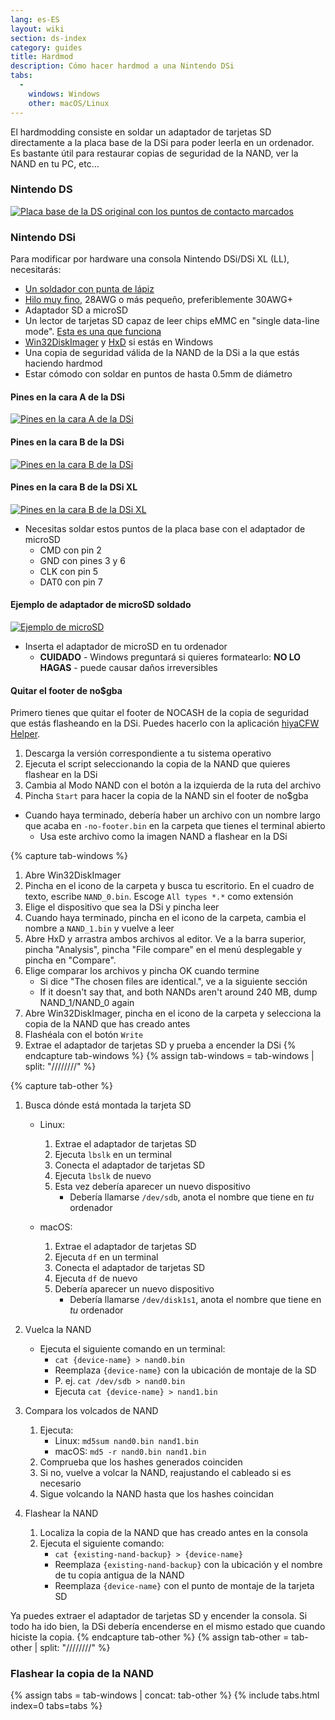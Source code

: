 ```yaml
---
lang: es-ES
layout: wiki
section: ds-index
category: guides
title: Hardmod
description: Cómo hacer hardmod a una Nintendo DSi
tabs:
  - 
    windows: Windows
    other: macOS/Linux
---
```


El hardmodding consiste en soldar un adaptador de tarjetas SD directamente a la placa base de la DSi para poder leerla en un ordenador. Es bastante útil para restaurar copias de seguridad de la NAND, ver la NAND en tu PC, etc...

### Nintendo DS
[![Placa base de la DS original con los puntos de contacto marcados](/assets/images/ds-hardmod/mobo_pinout.png)](/assets/images/ds-hardmod/mobo_pinout.png)

### Nintendo DSi

Para modificar por hardware una consola Nintendo DSi/DSi XL (LL), necesitarás:
   - [Un soldador con punta de lápiz](https://www.amazon.com/dp/B01N4571Q6)
   - [Hilo muy fino](https://www.amazon.com/dp/B01MXGNTA4), 28AWG o más pequeño, preferiblemente 30AWG+
   - Adaptador SD a microSD
   - Un lector de tarjetas SD capaz de leer chips eMMC en "single data-line mode". [Esta es una que funciona](https://www.amazon.com/dp/B006T9B6R2)
   - [Win32DiskImager](https://sourceforge.net/projects/win32diskimager/) y [HxD](https://mh-nexus.de/en/downloads.php?product=HxD20) si estás en Windows
   - Una copia de seguridad válida de la NAND de la DSi a la que estás haciendo hardmod
   - Estar cómodo con soldar en puntos de hasta 0.5mm de diámetro

#### Pines en la cara A de la DSi
[![Pines en la cara A de la DSi](/assets/images/dsi-hardmod/side_a.jpg)](/assets/images/dsi-hardmod/side_a.jpg)
#### Pines en la cara B de la DSi
[![Pines en la cara B de la DSi](/assets/images/dsi-hardmod/side_b.png)](/assets/images/dsi-hardmod/side_b.png)
#### Pines en la cara B de la DSi XL
[![Pines en la cara B de la DSi XL](/assets/images/dsi-hardmod/dsi_xl_side_b.png)](/assets/images/dsi-hardmod/dsi_xl_side_b.png)

- Necesitas soldar estos puntos de la placa base con el adaptador de microSD
   - CMD con pin 2
   - GND con pines 3 y 6
   - CLK con pin 5
   - DAT0 con pin 7

#### Ejemplo de adaptador de microSD soldado
[![Ejemplo de microSD](/assets/images/dsi-hardmod/sd.jpg)](/assets/images/dsi-hardmod/sd.jpg)

- Inserta el adaptador de microSD en tu ordenador
   - **CUIDADO** - Windows preguntará si quieres formatearlo: **NO LO HAGAS** - puede causar daños irreversibles

#### Quitar el footer de no$gba
Primero tienes que quitar el footer de NOCASH de la copia de seguridad que estás flasheando en la DSi. Puedes hacerlo con la aplicación [hiyaCFW Helper](https://github.com/mondul/HiyaCFW-Helper/releases/latest).

1. Descarga la versión correspondiente a tu sistema operativo
1. Ejecuta el script seleccionando la copia de la NAND que quieres flashear en la DSi
1. Cambia al Modo NAND con el botón a la izquierda de la ruta del archivo
1. Pincha `Start` para hacer la copia de la NAND sin el footer de no$gba

- Cuando haya terminado, debería haber un archivo con un nombre largo que acaba en `-no-footer.bin` en la carpeta que tienes el terminal abierto
   - Usa este archivo como la imagen NAND a flashear en la DSi

{% capture tab-windows %}
1. Abre Win32DiskImager
1. Pincha en el icono de la carpeta y busca tu escritorio. En el cuadro de texto, escribe `NAND_0.bin`. Escoge `All types *.*` como extensión
1. Elige el dispositivo que sea la DSi y pincha leer
1. Cuando haya terminado, pincha en el icono de la carpeta, cambia el nombre a `NAND_1.bin` y vuelve a leer
1. Abre HxD y arrastra ambos archivos al editor. Ve a la barra superior, pincha "Analysis", pincha "File compare" en el menú desplegable y pincha en "Compare".
1. Elige comparar los archivos y pincha OK cuando termine
   - Si dice "The chosen files are identical.", ve a la siguiente sección
   - If it doesn't say that, and both NANDs aren't around 240 MB, dump NAND_1/NAND_0 again
1. Abre Win32DiskImager, pincha en el icono de la carpeta y selecciona la copia de la NAND que has creado antes
1. Flashéala con el botón `Write`
1. Extrae el adaptador de tarjetas SD y prueba a encender la DSi
{% endcapture tab-windows %}
{% assign tab-windows = tab-windows | split: "////////" %}


{% capture tab-other %}
1. Busca dónde está montada la tarjeta SD
   - Linux:
      1. Extrae el adaptador de tarjetas SD
      1. Ejecuta `lbslk` en un terminal
      1. Conecta el adaptador de tarjetas SD
      1. Ejecuta `lbslk` de nuevo
      1. Esta vez debería aparecer un nuevo dispositivo
         - Debería llamarse `/dev/sdb`, anota el nombre que tiene en *tu* ordenador

   - macOS:
      1. Extrae el adaptador de tarjetas SD
      1. Ejecuta `df` en un terminal
      1. Conecta el adaptador de tarjetas SD
      1. Ejecuta `df` de nuevo
      1. Debería aparecer un nuevo dispositivo
         - Debería llamarse `/dev/disk1s1`, anota el nombre que tiene en *tu* ordenador

1. Vuelca la NAND
   - Ejecuta el siguiente comando en un terminal:
      - `cat {device-name} > nand0.bin`
      - Reemplaza `{device-name}` con la ubicación de montaje de la SD
      - P. ej. `cat /dev/sdb > nand0.bin`
      - Ejecuta `cat {device-name} > nand1.bin`


1. Compara los volcados de NAND
   1. Ejecuta:
      - Linux: `md5sum nand0.bin nand1.bin`
      - macOS: `md5 -r nand0.bin nand1.bin`
   1. Comprueba que los hashes generados coinciden
   1. Si no, vuelve a volcar la NAND, reajustando el cableado si es necesario
   1. Sigue volcando la NAND hasta que los hashes coincidan

1. Flashear la NAND
   1. Localiza la copia de la NAND que has creado antes en la consola
   1. Ejecuta el siguiente comando:
      - `cat {existing-nand-backup} > {device-name}`
      - Reemplaza `{existing-nand-backup}` con la ubicación y el nombre de tu copia antigua de la NAND
      - Reemplaza `{device-name}` con el punto de montaje de la tarjeta SD

Ya puedes extraer el adaptador de tarjetas SD y encender la consola. Si todo ha ido bien, la DSi debería encenderse en el mismo estado que cuando hiciste la copia.
{% endcapture tab-other %}
{% assign tab-other = tab-other | split: "////////" %}

### Flashear la copia de la NAND
{% assign tabs = tab-windows | concat: tab-other %}
{% include tabs.html index=0 tabs=tabs %}
